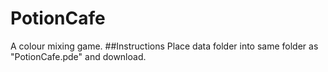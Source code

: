 # PotionCafe
A colour mixing game.
##Instructions
Place data folder into same folder as "PotionCafe.pde" and download.
